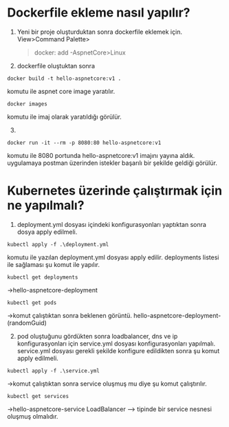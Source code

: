 # Dockerfile ekleme nasıl yapılır?

1) Yeni bir proje oluşturduktan sonra dockerfile eklemek için.
View>Command Palette>
	>docker: add
	-AspnetCore>Linux

2) dockerfile oluştuktan sonra
```
docker build -t hello-aspnetcore:v1 .
```
 komutu ile aspnet core image yaratılır.
```
docker images
```
komutu ile imaj olarak yaratıldığı görülür.

3) 
```
docker run -it --rm -p 8080:80 hello-aspnetcore:v1
```
komutu ile 8080 portunda hello-aspnetcore:v1 imajını yayına aldık.
uygulamaya postman üzerinden istekler başarılı bir şekilde geldiği görülür.

# Kubernetes üzerinde çalıştırmak için ne yapılmalı?

1) deployment.yml dosyası içindeki konfigurasyonları yaptıktan sonra dosya apply edilmeli.

```
kubectl apply -f .\deployment.yml
```
komutu ile yazılan deployment.yml dosyası apply edilir. deployments listesi ile sağlaması şu komut ile yapılır.
```
kubectl get deployments
```

->hello-aspnetcore-deployment

```
kubectl get pods
```

->komut çalıştıktan sonra beklenen görüntü. hello-aspnetcore-deployment-(randomGuid)

2) pod oluştuğunu gördükten sonra loadbalancer, dns ve ip konfigurasyonları için service.yml dosyası konfigurasyonları yapılmalı.
service.yml dosyası gerekli şekilde konfigure edildikten sonra şu komut apply edilmeli.

```
kubectl apply -f .\service.yml
```
->komut çalıştıktan sonra service oluşmuş mu diye şu komut çalıştırılır.

```
kubectl get services
```
->hello-aspnetcore-service   LoadBalancer --> tipinde bir service nesnesi oluşmuş olmalıdır. 





